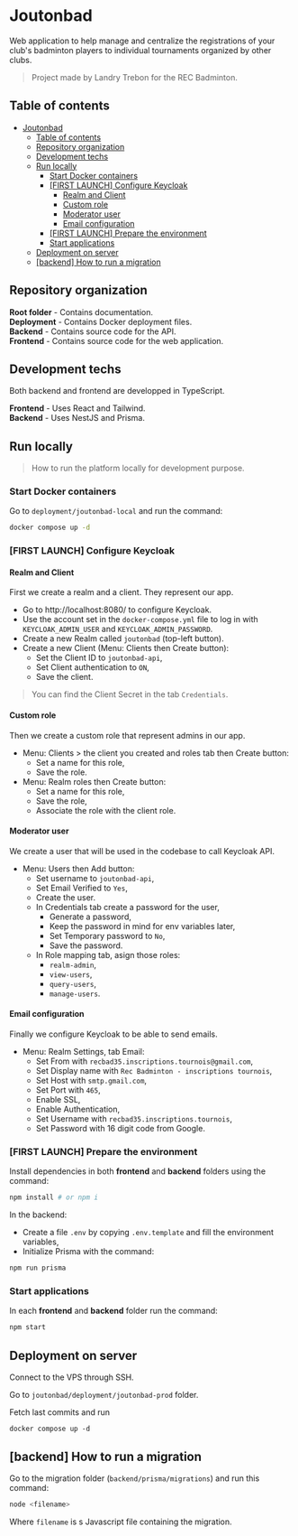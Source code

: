 # Joutonbad

Web application to help manage and centralize the registrations of your club's badminton players to individual tournaments organized by other clubs.

> Project made by Landry Trebon for the REC Badminton.

## Table of contents

- [Joutonbad](#joutonbad)
  - [Table of contents](#table-of-contents)
  - [Repository organization](#repository-organization)
  - [Development techs](#development-techs)
  - [Run locally](#run-locally)
    - [Start Docker containers](#start-docker-containers)
    - [\[FIRST LAUNCH\] Configure Keycloak](#first-launch-configure-keycloak)
      - [Realm and Client](#realm-and-client)
      - [Custom role](#custom-role)
      - [Moderator user](#moderator-user)
      - [Email configuration](#email-configuration)
    - [\[FIRST LAUNCH\] Prepare the environment](#first-launch-prepare-the-environment)
    - [Start applications](#start-applications)
  - [Deployment on server](#deployment-on-server)
  - [\[backend\] How to run a migration](#backend-how-to-run-a-migration)

## Repository organization

**Root folder** - Contains documentation.\
**Deployment** - Contains Docker deployment files.\
**Backend** - Contains source code for the API.\
**Frontend** - Contains source code for the web application.

## Development techs

Both backend and frontend are developped in TypeScript.

**Frontend** - Uses React and Tailwind.\
**Backend** - Uses NestJS and Prisma.

## Run locally

> How to run the platform locally for development purpose.

### Start Docker containers

Go to `deployment/joutonbad-local` and run the command:

```sh
docker compose up -d
```

### [FIRST LAUNCH] Configure Keycloak

#### Realm and Client

First we create a realm and a client. They represent our app.

- Go to http://localhost:8080/ to configure Keycloak.
- Use the account set in the `docker-compose.yml` file to log in with `KEYCLOAK_ADMIN_USER` and `KEYCLOAK_ADMIN_PASSWORD`.
- Create a new Realm called `joutonbad` (top-left button).
- Create a new Client (Menu: Clients then Create button):
  - Set the Client ID to `joutonbad-api`,
  - Set Client authentication to `ON`,
  - Save the client.

> You can find the Client Secret in the tab `Credentials`.

#### Custom role

Then we create a custom role that represent admins in our app.

- Menu: Clients > the client you created and roles tab then Create button:
  - Set a name for this role,
  - Save the role.
- Menu: Realm roles then Create button:
  - Set a name for this role,
  - Save the role,
  - Associate the role with the client role.

#### Moderator user

We create a user that will be used in the codebase to call Keycloak API.

- Menu: Users then Add button:
  - Set username to `joutonbad-api`,
  - Set Email Verified to `Yes`,
  - Create the user.
  - In Credentials tab create a password for the user,
    - Generate a password,
    - Keep the password in mind for env variables later,
    - Set Temporary password to `No`,
    - Save the password.
  - In Role mapping tab, asign those roles:
    - `realm-admin`,
    - `view-users`,
    - `query-users`,
    - `manage-users`.

#### Email configuration

Finally we configure Keycloak to be able to send emails.

- Menu: Realm Settings, tab Email:
  - Set From with `recbad35.inscriptions.tournois@gmail.com`,
  - Set Display name with `Rec Badminton - inscriptions tournois`,
  - Set Host with `smtp.gmail.com`,
  - Set Port with `465`,
  - Enable SSL,
  - Enable Authentication,
  - Set Username with `recbad35.inscriptions.tournois`,
  - Set Password with 16 digit code from Google.

### [FIRST LAUNCH] Prepare the environment

Install dependencies in both **frontend** and **backend** folders using the command:

```sh
npm install # or npm i
```

In the backend:

- Create a file `.env` by copying `.env.template` and fill the environment variables,
- Initialize Prisma with the command:

```sh
npm run prisma
```

### Start applications

In each **frontend** and **backend** folder run the command:

```sh
npm start
```

## Deployment on server

Connect to the VPS through SSH.

Go to `joutonbad/deployment/joutonbad-prod` folder.

Fetch last commits and run

```
docker compose up -d
```

## [backend] How to run a migration

Go to the migration folder (`backend/prisma/migrations`) and run this command:

```sh
node <filename>
```

Where `filename` is s Javascript file containing the migration.
